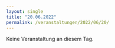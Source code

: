 ```yaml
---
layout: single
title: "20.06.2022"
permalink: /veranstaltungen/2022/06/20/
---
```


Keine Veranstaltung an diesem Tag.
